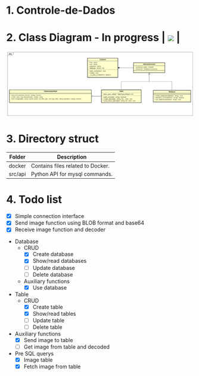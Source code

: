# 1. Controle-de-Dados

# 2. Class Diagram - In progress | ![](https://geps.dev/progress/35?dangerColor=800000&warningColor=ff9900&successColor=006600) |

![](./diagrams/imgs/class_diagram.png)

# 3. Directory struct

| Folder  | Description                        |
| ------- | ---------------------------------- |
| docker  | Contains files related to Docker.  |
| src/api | Python API for mysql commands.     |


# 4. Todo list
 - [X] Simple connection interface
 - [X] Send image function using BLOB format and base64
 - [X] Receive image function and decoder
 - Database
   - CRUD
     - [X] Create database
     - [X] Show/read databases
     - [ ] Update database
     - [ ] Delete database
   - Auxiliary functions
     - [X] Use database
 - Table
   - CRUD
     - [X] Create table
     - [X] Show/read tables
     - [ ] Update table
     - [ ] Delete table
  - Auxiliary functions
     - [X] Send image to table
     - [ ] Get image from table and decoded
   - Pre SQL querys
     - [X] Image table
     - [X] Fetch image from table